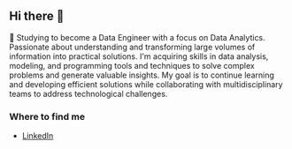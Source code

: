 ## Hi there 👋
🚀 Studying to become a Data Engineer with a focus on Data Analytics. Passionate about understanding and transforming large volumes of information into practical solutions. I'm acquiring skills in data analysis, modeling, and programming tools and techniques to solve complex problems and generate valuable insights. My goal is to continue learning and developing efficient solutions while collaborating with multidisciplinary teams to address technological challenges.

### Where to find me

- [LinkedIn](https://www.linkedin.com/in/dylan-ferreyra-95698834a?utm_source=share&utm_campaign=share_via&utm_content=profile&utm_medium=android_app)
<!--
**DylanGonzaloFerreyra/DylanGonzaloFerreyra** is a ✨ _special_ ✨ repository because its `README.md` (this file) appears on your GitHub profile.

Here are some ideas to get you started:

- 🔭 I’m currently working on ...
- 🌱 I’m currently learning ...
- 👯 I’m looking to collaborate on ...
- 🤔 I’m looking for help with ...
- 💬 Ask me about ...
- 📫 How to reach me: ...
- 😄 Pronouns: ...
- ⚡ Fun fact: ...
-->
